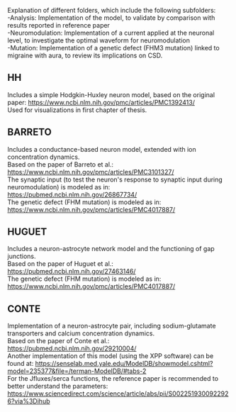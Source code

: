 Explanation of different folders, which include the following subfolders:   
-Analysis: Implementation of the model, to validate by comparison with results reported in reference paper  
-Neuromodulation: Implementation of a current applied at the neuronal level, to investigate the optimal waveform for neuromodulation  
-Mutation: Implementation of a genetic defect (FHM3 mutation) linked to migraine with aura, to review its implications on CSD.  

## HH
Includes a simple Hodgkin-Huxley neuron model, based on the original paper: https://www.ncbi.nlm.nih.gov/pmc/articles/PMC1392413/  
Used for visualizations in first chapter of thesis.  

## BARRETO
Includes a conductance-based neuron model, extended with ion concentration dynamics.   
Based on the paper of Barreto et al.: https://www.ncbi.nlm.nih.gov/pmc/articles/PMC3101327/  
The synaptic input (to test the neuron's response to synaptic input during neuromodulation) is modeled as in: https://pubmed.ncbi.nlm.nih.gov/26867734/  
The genetic defect (FHM mutation) is modeled as in: https://www.ncbi.nlm.nih.gov/pmc/articles/PMC4017887/  

## HUGUET
Includes a neuron-astrocyte network model and the functioning of gap junctions.  
Based on the paper of Huguet et al.: https://pubmed.ncbi.nlm.nih.gov/27463146/  
The genetic defect (FHM mutation) is modeled as in: https://www.ncbi.nlm.nih.gov/pmc/articles/PMC4017887/  

## CONTE
Implementation of a neuron-astrocyte pair, including sodium-glutamate transporters and calcium concentration dynamics.  
Based on the paper of Conte et al.: https://pubmed.ncbi.nlm.nih.gov/29210004/  
Another implementation of this model (using the XPP software) can be found at: https://senselab.med.yale.edu/ModelDB/showmodel.cshtml?model=235377&file=/terman-ModelDB/#tabs-2  
For the Jfluxes/serca functions, the reference paper is recommended to better understand the parameters: https://www.sciencedirect.com/science/article/abs/pii/S0022519300922926?via%3Dihub  

